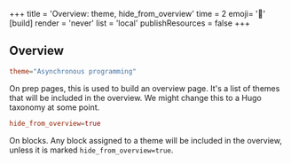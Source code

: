 +++
title = 'Overview: theme, hide_from_overview'
time = 2
emoji= '🦉'
[build]
  render = 'never'
    list = 'local'
  publishResources = false
+++

## Overview

```toml
theme="Asynchronous programming"
```

On prep pages, this is used to build an overview page. It's a list of themes that will be included in the overview. We might change this to a Hugo taxonomy at some point.

```toml
hide_from_overview=true
```

On blocks. Any block assigned to a theme will be included in the overview, unless it is marked `hide_from_overview=true`.
